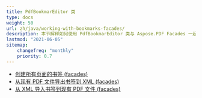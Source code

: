 ```yaml
---
title: PdfBookmarEditor 类
type: docs
weight: 50
url: zh/java/working-with-bookmarks-facades/
description: 本节解释如何使用 PdfBookmarEditor 类与 Aspose.PDF Facades 一起工作。
lastmod: "2021-06-05"
sitemap:
    changefreq: "monthly"
    priority: 0.7
---
```


- [创建所有页面的书签 (facades)](/pdf/java/create-bookmark/)
- [从现有 PDF 文件导出书签到 XML (facades)](/pdf/java/export-bookmark/)
- [从 XML 导入书签到现有 PDF 文件 (facades)](/pdf/java/import-bookmark/)